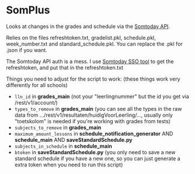 # SomPlus
Looks at changes in the grades and schedule via the [Somtoday API](https://github.com/elisaado/somtoday-api-docs).

Relies on the files refreshtoken.txt, gradelist.pkl, schedule.pkl, week_number.txt and standard_schedule.pkl. You can replace the .pkl for .json if you want.

The Somtoday API auth is a mess. I use [Somtoday SSO tool](https://github.com/m-caeliusrufus/Somtoday-SSO-tool) to get the refreshtoken, and put that in the refreshtoken.txt

Things you need to adjust for the script to work: (these things work very differently for all schools)
* `lln_id` in **grades_main** (not your "leerlingnummer" but the id you get via /rest/v1/account/)
* `types_to_remove` in **grades_main** (you can see all the types in the raw data from .../rest/v1/resultaten/huidigVoorLeerling/..., usually only "toetskolom" is needed if you're working with grades from tests)
* `subjects_to_remove` in **grades_main** 
* `maximum_amount_lessons` in **schedule_notification_generator** AND **schedule_main** AND **saveStandardSchedule.py**
* `subjects_in_schedule` in **schedule_main**
* `btoken` in **saveStandardSchedule.py** (you only need to save a new standard schedule if you have a new one, so you can just generate a extra token when you need to run this script)
